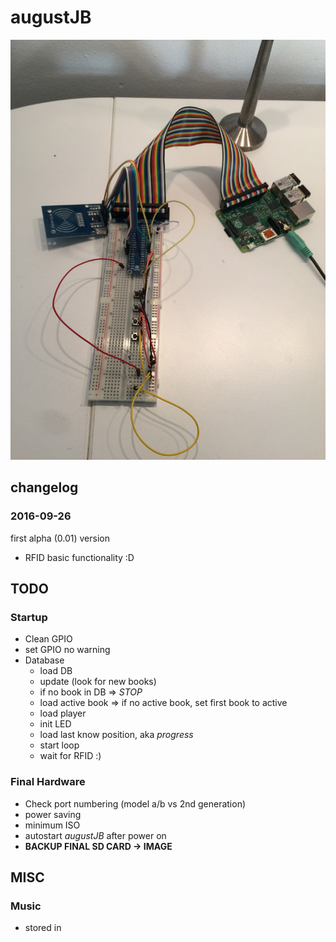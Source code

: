 # augustJB
![First prototype](IMG_1263.JPG)
## changelog
### 2016-09-26 
first alpha (0.01) version
- RFID basic functionality :D

## TODO

### Startup
- Clean GPIO 
- set GPIO no warning
- Database
	- load DB
	- update (look for new books)
	- if no book in DB => *STOP*
	- load active book
		=> if no active book, set first book to active
	- load player
	- init LED
	- load last know position, aka *progress*
	- start loop 
	- wait for RFID :)

### Final Hardware
- Check port numbering (model a/b vs 2nd generation)
- power saving
- minimum ISO
- autostart *augustJB* after power on
- **BACKUP FINAL SD CARD -> IMAGE**


## MISC

### Music
- stored in 
